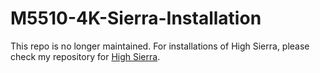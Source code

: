 # M5510-4K-Sierra-Installation

This repo is no longer maintained. For installations of High Sierra, please check my repository for [High Sierra](https://github.com/scottsanett/M5510-4K-High-Sierra-Installation).


